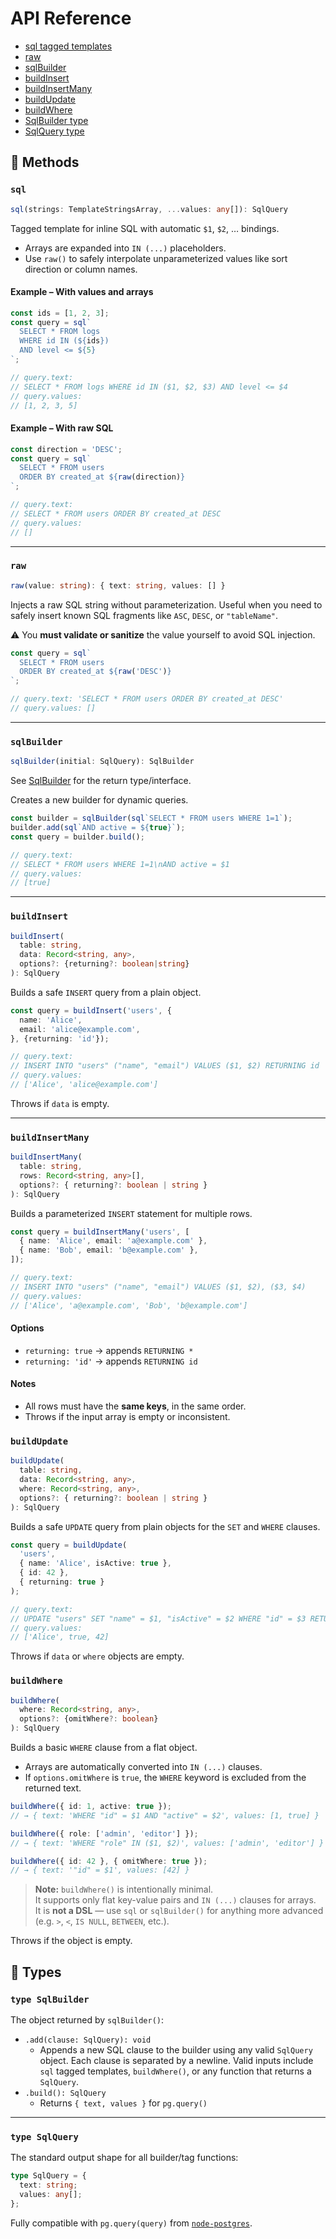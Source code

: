 # API Reference

- [sql tagged templates](#sql)
- [raw](#raw)
- [sqlBuilder](#sqlbuilder)
- [buildInsert](#buildinsert)
- [buildInsertMany](#buildinsertmany)
- [buildUpdate](#buildupdate)
- [buildWhere](#buildwhere)
- [SqlBuilder type](#type-sqlbuilder)
- [SqlQuery type](#type-sqlquery)

## 🧱 Methods

### `sql`

```ts
sql(strings: TemplateStringsArray, ...values: any[]): SqlQuery
```

Tagged template for inline SQL with automatic `$1`, `$2`, … bindings.

- Arrays are expanded into `IN (...)` placeholders.
- Use `raw()` to safely interpolate unparameterized values like sort direction or column names.

#### Example – With values and arrays

```ts
const ids = [1, 2, 3];
const query = sql`
  SELECT * FROM logs
  WHERE id IN (${ids})
  AND level <= ${5}
`;

// query.text:
// SELECT * FROM logs WHERE id IN ($1, $2, $3) AND level <= $4
// query.values:
// [1, 2, 3, 5]
```

#### Example – With raw SQL

```ts
const direction = 'DESC';
const query = sql`
  SELECT * FROM users
  ORDER BY created_at ${raw(direction)}
`;

// query.text:
// SELECT * FROM users ORDER BY created_at DESC
// query.values:
// []
```

---

### `raw`

```ts
raw(value: string): { text: string, values: [] }
```

Injects a raw SQL string without parameterization. Useful when you need to safely insert known SQL fragments like `ASC`, `DESC`, or `"tableName"`.

⚠️ You **must validate or sanitize** the value yourself to avoid SQL injection.

```ts
const query = sql`
  SELECT * FROM users
  ORDER BY created_at ${raw('DESC')}
`;

// query.text: 'SELECT * FROM users ORDER BY created_at DESC'
// query.values: []
```

---

### `sqlBuilder`

```ts
sqlBuilder(initial: SqlQuery): SqlBuilder
```

See [SqlBuilder](#type-sqlbuilder) for the return type/interface.

Creates a new builder for dynamic queries.

```ts
const builder = sqlBuilder(sql`SELECT * FROM users WHERE 1=1`);
builder.add(sql`AND active = ${true}`);
const query = builder.build();

// query.text:
// SELECT * FROM users WHERE 1=1\nAND active = $1
// query.values:
// [true]
```

---

### `buildInsert`

```ts
buildInsert(
  table: string, 
  data: Record<string, any>, 
  options?: {returning?: boolean|string}
): SqlQuery
```

Builds a safe `INSERT` query from a plain object.

```ts
const query = buildInsert('users', {
  name: 'Alice',
  email: 'alice@example.com',
}, {returning: 'id'});

// query.text:
// INSERT INTO "users" ("name", "email") VALUES ($1, $2) RETURNING id
// query.values:
// ['Alice', 'alice@example.com']
```

Throws if `data` is empty.

---

### `buildInsertMany`

```ts
buildInsertMany(
  table: string,
  rows: Record<string, any>[],
  options?: { returning?: boolean | string }
): SqlQuery
```

Builds a parameterized `INSERT` statement for multiple rows.

```ts
const query = buildInsertMany('users', [
  { name: 'Alice', email: 'a@example.com' },
  { name: 'Bob', email: 'b@example.com' },
]);

// query.text:
// INSERT INTO "users" ("name", "email") VALUES ($1, $2), ($3, $4)
// query.values:
// ['Alice', 'a@example.com', 'Bob', 'b@example.com']
```

#### Options

- `returning: true` → appends `RETURNING *`
- `returning: 'id'` → appends `RETURNING id`

#### Notes

- All rows must have the **same keys**, in the same order.
- Throws if the input array is empty or inconsistent.

### `buildUpdate`

```ts
buildUpdate(
  table: string,
  data: Record<string, any>,
  where: Record<string, any>,
  options?: { returning?: boolean | string }
): SqlQuery
```

Builds a safe `UPDATE` query from plain objects for the `SET` and `WHERE` clauses.

```ts
const query = buildUpdate(
  'users',
  { name: 'Alice', isActive: true },
  { id: 42 },
  { returning: true }
);

// query.text:
// UPDATE "users" SET "name" = $1, "isActive" = $2 WHERE "id" = $3 RETURNING *
// query.values:
// ['Alice', true, 42]
```

Throws if `data` or `where` objects are empty.

### `buildWhere`

```ts
buildWhere(
  where: Record<string, any>, 
  options?: {omitWhere?: boolean}
): SqlQuery
```

Builds a basic `WHERE` clause from a flat object.

- Arrays are automatically converted into `IN (...)` clauses.
- If `options.omitWhere` is `true`, the `WHERE` keyword is excluded from the returned text.

```ts
buildWhere({ id: 1, active: true });
// → { text: 'WHERE "id" = $1 AND "active" = $2', values: [1, true] }

buildWhere({ role: ['admin', 'editor'] });
// → { text: 'WHERE "role" IN ($1, $2)', values: ['admin', 'editor'] }

buildWhere({ id: 42 }, { omitWhere: true });
// → { text: '"id" = $1', values: [42] }
```

> **Note:** `buildWhere()` is intentionally minimal.  
> It supports only flat key-value pairs and `IN (...)` clauses for arrays.  
> It is **not a DSL** — use `sql` or `sqlBuilder()` for anything more advanced (e.g. `>`, `<`, `IS NULL`, `BETWEEN`, etc.).

Throws if the object is empty.

## 🧩 Types

### `type SqlBuilder`

The object returned by `sqlBuilder()`:

- `.add(clause: SqlQuery): void`
  - Appends a new SQL clause to the builder using any valid `SqlQuery` object. Each clause is separated by a newline. Valid inputs include `sql` tagged templates, `buildWhere()`, or any function that returns a `SqlQuery`.
- `.build(): SqlQuery`
  - Returns `{ text, values }` for `pg.query()`

---

### `type SqlQuery`

The standard output shape for all builder/tag functions:

```ts
type SqlQuery = {
  text: string;
  values: any[];
};
```

Fully compatible with `pg.query(query)` from [`node-postgres`](https://github.com/brianc/node-postgres).